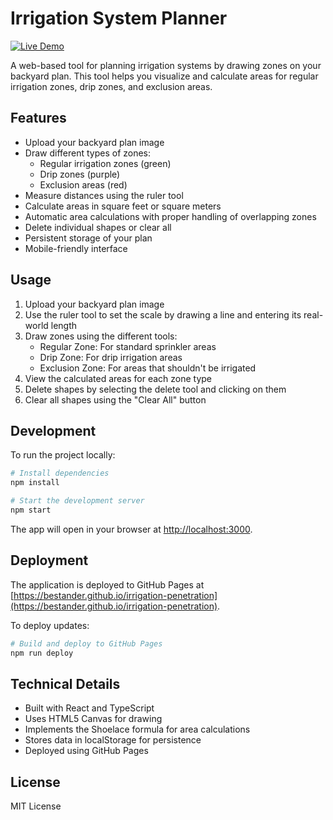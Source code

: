 # Irrigation System Planner

[![Live Demo](https://img.shields.io/badge/Live%20Demo-View%20Now-green)](https://bestander.github.io/irrigation-penetration)

A web-based tool for planning irrigation systems by drawing zones on your backyard plan. This tool helps you visualize and calculate areas for regular irrigation zones, drip zones, and exclusion areas.

## Features

- Upload your backyard plan image
- Draw different types of zones:
  - Regular irrigation zones (green)
  - Drip zones (purple)
  - Exclusion areas (red)
- Measure distances using the ruler tool
- Calculate areas in square feet or square meters
- Automatic area calculations with proper handling of overlapping zones
- Delete individual shapes or clear all
- Persistent storage of your plan
- Mobile-friendly interface

## Usage

1. Upload your backyard plan image
2. Use the ruler tool to set the scale by drawing a line and entering its real-world length
3. Draw zones using the different tools:
   - Regular Zone: For standard sprinkler areas
   - Drip Zone: For drip irrigation areas
   - Exclusion Zone: For areas that shouldn't be irrigated
4. View the calculated areas for each zone type
5. Delete shapes by selecting the delete tool and clicking on them
6. Clear all shapes using the "Clear All" button

## Development

To run the project locally:

```bash
# Install dependencies
npm install

# Start the development server
npm start
```

The app will open in your browser at [http://localhost:3000](http://localhost:3000).

## Deployment

The application is deployed to GitHub Pages at [https://bestander.github.io/irrigation-penetration](https://bestander.github.io/irrigation-penetration).

To deploy updates:

```bash
# Build and deploy to GitHub Pages
npm run deploy
```

## Technical Details

- Built with React and TypeScript
- Uses HTML5 Canvas for drawing
- Implements the Shoelace formula for area calculations
- Stores data in localStorage for persistence
- Deployed using GitHub Pages

## License

MIT License
